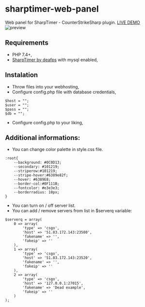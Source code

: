 # sharptimer-web-panel
Web panel for SharpTimer - CounterStrikeSharp plugin. [LIVE DEMO](https://movement.pierdolnik.eu/)
![preview](https://i.imgur.com/4cnkHz6.png)

## Requirements
- PHP 7.4+,
- [SharpTimer by deafps](https://github.com/DEAFPS/SharpTimer) with mysql enabled,

## Instalation
- Throw files into your webhosting,
- Configure config.php file with database credentials,
```
$host = "";
$user = "";
$pass = "";
$db = "";
```
- Configure config.php to your liking,

## Additional informations:
- You can change color palette in style.css file.
```
:root{
    --background: #0C0D13;
    --secondary: #101219;
    --striperow:#101219;
    --stripe-hover:#6389e82f;
    --hover: #6389E8;
    --border-col:#0F111B;
    --fontcolor: #e3e3e3;
    --borderradius: 10px;
}
```
- You can turn on / off server list.
- You can add / remove servers from list in $serverq variable:
```
$serverq = array(
    0 => array(
        'type' => 'csgo',
        'host' => '51.83.172.143:23580',
        'fakename' => '',
        'fakeip' => ''
    ),
    1 => array(
        'type' => 'csgo',
        'host' => '51.83.172.143:23520',
        'fakename' => '',
        'fakeip' => ''
    ),
    2 => array(
        'type' => 'csgo',
        'host' => '127.0.0.1:27015',
        'fakename' => 'Dead example',
        'fakeip' => ''
    )
);
```

